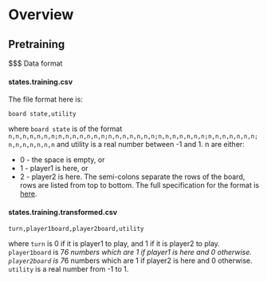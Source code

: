 # Overview

## Pretraining

$$$ Data format

#### states.training.csv

The file format here is:

```
board state,utility
```

where `board state` is of the format `n,n,n,n,n,n,n;n,n,n,n,n,n,n;n,n,n,n,n,n,n;n,n,n,n,n,n,n;n,n,n,n,n,n,n;n,n,n,n,n,n,n` and utility is a real number between -1 and 1. n are either:
* 0 - the space is empty, or
* 1 - player1 is here, or
* 2 - player2 is here.
The semi-colons separate the rows of the board, rows are listed from top to bottom. The full specification for the format is [here](http://theaigames.com/competitions/four-in-a-row/getting-started).

#### states.training.transformed.csv

```
turn,player1board,player2board,utility
```
where `turn` is 0 if it is player1 to play, and 1 if it is player2 to play. `player1board` is 7*6 numbers which are 1 if player1 is here and 0 otherwise. `player2board` is 7*6 numbers which are 1 if player2 is here and 0 otherwise. `utility` is a real number from -1 to 1.